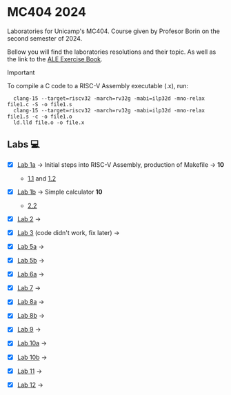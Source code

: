 # MC404 2024
Laboratories for Unicamp's MC404. Course given by Profesor Borin on the second semester of 2024.

Bellow you will find the laboratories resolutions and their topic. As well as the link to the [ALE Exercise Book](https://riscv-programming.org/ale-exercise-book/book/title-page.html).

> [!IMPORTANT]
> To compile a C code to a RISC-V Assembly executable (.x), run:
> ```
>   clang-15 --target=riscv32 -march=rv32g -mabi=ilp32d -mno-relax file1.c -S -o file1.s
>   clang-15 --target=riscv32 -march=rv32g -mabi=ilp32d -mno-relax file1.s -c -o file1.o
>   ld.lld file.o -o file.x
>```


## Labs 💻

- [x] [Lab 1a](https://github.com/Asteria101/MC404_024/tree/main/laboratories/l01a) &rarr; Initial steps into RISC-V Assembly, production of Makefile &rarr;  **10**
    - [1.1](https://riscv-programming.org/ale-exercise-book/book/ch01-01-code-generation-tools.html) and [1.2](https://riscv-programming.org/ale-exercise-book/book/ch01-02-code-generation-tools.html)

- [x] [Lab 1b](https://github.com/Asteria101/MC404_024/tree/main/laboratories/l01b) &rarr; Simple calculator **10**
    - [2.2](https://riscv-programming.org/ale-exercise-book/book/ch02-02-using-assistant.html)

- [x] [Lab 2](https://github.com/Asteria101/MC404_024/tree/main/laboratories/l02) &rarr; 

- [x] [Lab 3](https://github.com/Asteria101/MC404_024/tree/main/laboratories/l03) (code didn't work, fix later) &rarr;

- [x] [Lab 5a](https://github.com/Asteria101/MC404_024/tree/main/laboratories/l05a) &rarr;

- [x] [Lab 5b](https://github.com/Asteria101/MC404_024/tree/main/laboratories/l05b) &rarr;

- [x] [Lab 6a](https://github.com/Asteria101/MC404_024/tree/main/laboratories/l06a) &rarr;

- [x] [Lab 7](https://github.com/Asteria101/MC404_024/tree/main/laboratories/l07) &rarr;

- [x] [Lab 8a](https://github.com/Asteria101/MC404_024/tree/main/laboratories/l08a) &rarr;

- [x] [Lab 8b](https://github.com/Asteria101/MC404_024/tree/main/laboratories/l08b) &rarr;

- [x] [Lab 9](https://github.com/Asteria101/MC404_024/tree/main/laboratories/l09) &rarr;

- [x] [Lab 10a](https://github.com/Asteria101/MC404_024/tree/main/laboratories/l10a) &rarr;

- [x] [Lab 10b](https://github.com/Asteria101/MC404_024/tree/main/laboratories/l10b) &rarr;

- [x] [Lab 11](https://github.com/Asteria101/MC404_024/tree/main/laboratories/l11) &rarr;

- [x] [Lab 12](https://github.com/Asteria101/MC404_024/tree/main/laboratories/l12) &rarr;
